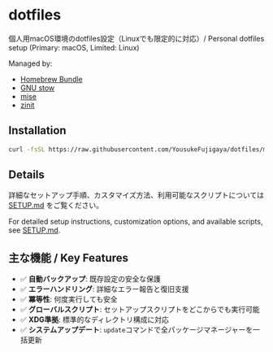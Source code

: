 # dotfiles

個人用macOS環境のdotfiles設定（Linuxでも限定的に対応）/ Personal dotfiles setup (Primary: macOS, Limited: Linux)

Managed by:

- [Homebrew Bundle](https://github.com/Homebrew/homebrew-bundle)
- [GNU stow](https://www.gnu.org/software/stow/)
- [mise](https://github.com/jdx/mise)
- [zinit](https://github.com/zdharma-continuum/zinit)

## Installation

```bash
curl -fsSL https://raw.githubusercontent.com/YousukeFujigaya/dotfiles/main/bootstrap | sh
```

## Details

詳細なセットアップ手順、カスタマイズ方法、利用可能なスクリプトについては [SETUP.md](SETUP.md) をご覧ください。

For detailed setup instructions, customization options, and available scripts, see [SETUP.md](SETUP.md).

## 主な機能 / Key Features

- ✅ **自動バックアップ**: 既存設定の安全な保護
- ✅ **エラーハンドリング**: 詳細なエラー報告と復旧支援
- ✅ **冪等性**: 何度実行しても安全
- ✅ **グローバルスクリプト**: セットアップスクリプトをどこからでも実行可能
- ✅ **XDG準拠**: 標準的なディレクトリ構成に対応
- ✅ **システムアップデート**: `update`コマンドで全パッケージマネージャーを一括更新
